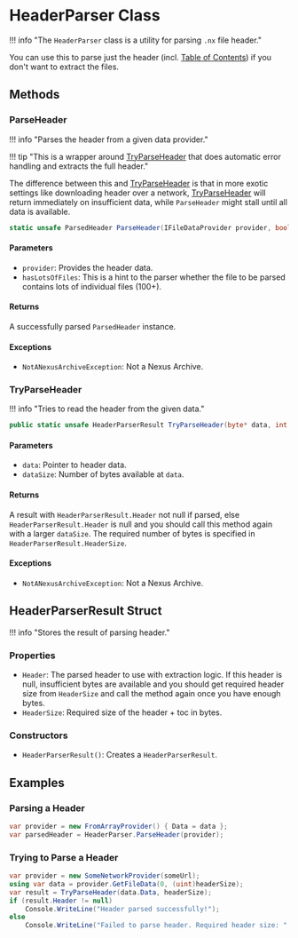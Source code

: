 ﻿# HeaderParser Class

!!! info "The `HeaderParser` class is a utility for parsing `.nx` file header."

You can use this to parse just the header (incl. [Table of Contents](../../Specification/Table-Of-Contents.md)) if you don't want to extract the files.

## Methods

### ParseHeader

!!! info "Parses the header from a given data provider."

!!! tip "This is a wrapper around [TryParseHeader](#tryparseheader) that does automatic error handling and extracts the full header."

The difference between this and [TryParseHeader](#tryparseheader) is that in more exotic settings like downloading header
over a network, [TryParseHeader](#tryparseheader) will return immediately on insufficient data, while `ParseHeader` 
might stall until all data is available.

```csharp
static unsafe ParsedHeader ParseHeader(IFileDataProvider provider, bool hasLotsOfFiles = false)
```

#### Parameters

- `provider`: Provides the header data.
- `hasLotsOfFiles`: This is a hint to the parser whether the file to be parsed contains lots of individual files (100+).

#### Returns

A successfully parsed `ParsedHeader` instance.

#### Exceptions

- `NotANexusArchiveException`: Not a Nexus Archive.

### TryParseHeader

!!! info "Tries to read the header from the given data."

```csharp
public static unsafe HeaderParserResult TryParseHeader(byte* data, int dataSize)
```

#### Parameters

- `data`: Pointer to header data.
- `dataSize`: Number of bytes available at `data`.

#### Returns

A result with `HeaderParserResult.Header` not null if parsed, else `HeaderParserResult.Header` is null and you should 
call this method again with a larger `dataSize`. The required number of bytes is specified in `HeaderParserResult.HeaderSize`.

#### Exceptions

- `NotANexusArchiveException`: Not a Nexus Archive.

## HeaderParserResult Struct

!!! info "Stores the result of parsing header."

### Properties

- `Header`: The parsed header to use with extraction logic. If this header is null, insufficient bytes are available and you should get required header size from `HeaderSize` and call the method again once you have enough bytes.
- `HeaderSize`: Required size of the header + toc in bytes.

### Constructors

- `HeaderParserResult()`: Creates a `HeaderParserResult`.

## Examples

### Parsing a Header

```csharp
var provider = new FromArrayProvider() { Data = data };
var parsedHeader = HeaderParser.ParseHeader(provider);
```

### Trying to Parse a Header

```csharp
var provider = new SomeNetworkProvider(someUrl);
using var data = provider.GetFileData(0, (uint)headerSize);
var result = TryParseHeader(data.Data, headerSize);
if (result.Header != null)
    Console.WriteLine("Header parsed successfully!");
else
    Console.WriteLine("Failed to parse header. Required header size: " + result.HeaderSize);
```